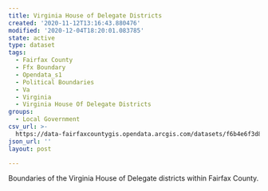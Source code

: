 ```yaml
---
title: Virginia House of Delegate Districts
created: '2020-11-12T13:16:43.880476'
modified: '2020-12-04T18:20:01.083785'
state: active
type: dataset
tags:
  - Fairfax County
  - Ffx Boundary
  - Opendata_s1
  - Political Boundaries
  - Va
  - Virginia
  - Virginia House Of Delegate Districts
groups:
  - Local Government
csv_url: >-
  https://data-fairfaxcountygis.opendata.arcgis.com/datasets/f6b4e6f3d8304164bfd6c1114a2b386d_19.csv?outSR=%7B%22latestWkid%22%3A2283%2C%22wkid%22%3A102746%7D
json_url: ''
layout: post

---
```

Boundaries of the Virginia House of Delegate districts within Fairfax County.
